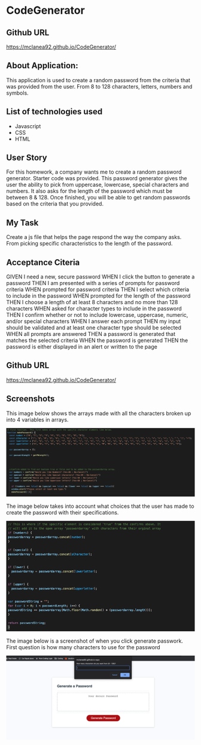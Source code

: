 # CodeGenerator

## Github URL
https://mclanea92.github.io/CodeGenerator/


## About Application:
This application is used to create a random password from the criteria that was provided from the user. From 8 to 128 characters, letters, numbers and symbols.  

## List of technologies used
- Javascript
- CSS
- HTML


## User Story
For this homework, a company wants me to create a random password generator.  Starter code was provided.  This password generator
gives the user the ability to pick from uppercase, lowercase, special characters and numbers.  It also asks for the length of the 
password which must be between 8 & 128.  Once finished, you will be able to get random passwords based on the criteria that you 
provided.

## My Task
Create a js file that helps the page respond the way the company asks.  From picking specific characteristics to the length of the password.

## Acceptance Citeria

GIVEN I need a new, secure password
WHEN I click the button to generate a password
THEN I am presented with a series of prompts for password criteria
WHEN prompted for password criteria
THEN I select which criteria to include in the password
WHEN prompted for the length of the password
THEN I choose a length of at least 8 characters and no more than 128 characters
WHEN asked for character types to include in the password
THEN I confirm whether or not to include lowercase, uppercase, numeric, and/or special characters
WHEN I answer each prompt
THEN my input should be validated and at least one character type should be selected
WHEN all prompts are answered
THEN a password is generated that matches the selected criteria
WHEN the password is generated
THEN the password is either displayed in an alert or written to the page


## Github URL
https://mclanea92.github.io/CodeGenerator/


## Screenshots
This image below shows the arrays made with all the characters broken up into 4 variables in arrays.

![Arrays of special characters for the code generator to pull from.](./array.png)



The image below takes into account what choices that the user has made to create the password with their specifications.

![selector for specific elements to create the password.](./assets/password.png)


The image below is a screenshot of when you click generate passwork.  First question is how many characters to use for the password

![image of screen with first question](./assets/question.png)

